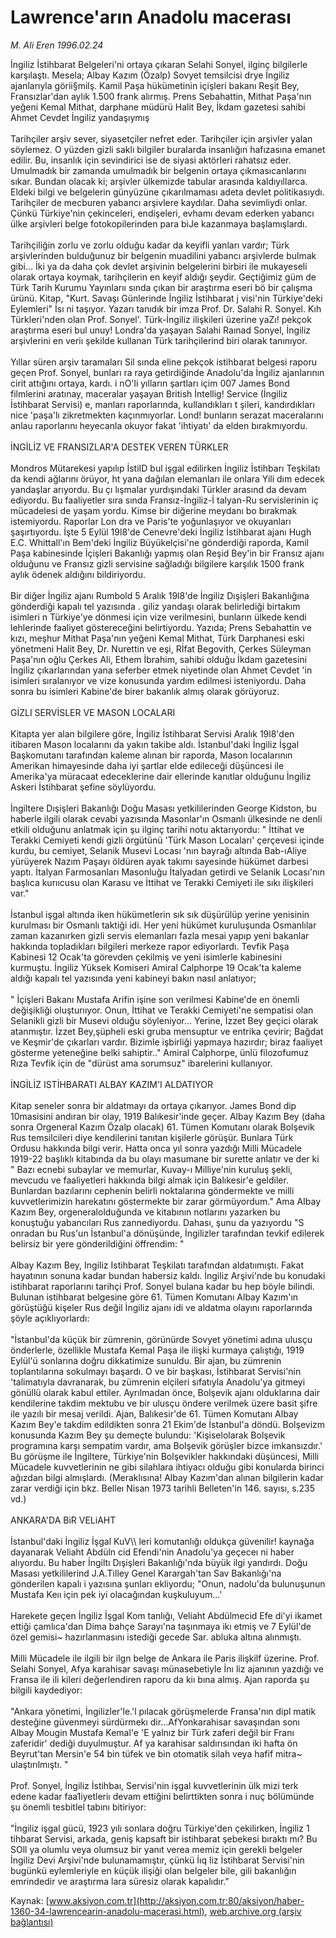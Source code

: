 # Lawrence'arın Anadolu macerası

*M. Ali Eren 1996.02.24*

<font class="agenda2NewsSpot">
 İngiliz İstihbarat Belgeleri'ni ortaya çıkaran Selahi Sonyel, ilginç bilgilerle karşılaştı. Mesela; Albay Kazım (Özalp) Sovyet temsilcisi drye İngiliz ajanlarıyla görii§milş.
</font>
<font class="newsDetail">
 Kamil Paşa hükümetinin içişleri bakanı Reşit Bey, Fransızlar'dan aylık 1.500 frank alırmış. Prens Sebahattin, Mithat Paşa'nın yeğeni Kemal Mithat, darphane müdürü Halit Bey, İkdam gazetesi sahibi Ahmet Cevdet İngiliz yandaşıymış
 <br/>
 <br/>
 Tarihçiler arşiv sever, siyasetçiler nefret eder. Tarihçiler için arşivler yalan söylemez. O yüzden gizli saklı bilgiler buralarda insanlığın hafızasına emanet edilir. Bu, insanlık için sevindirici ise de siyasi aktörleri rahatsız eder. Umulmadık bir zamanda umulmadık bir belgenin ortaya çıkmasıcanlarını sıkar. Bundan olacak ki; arşivler ülkemizde tabular arasında kaldıyıllarca. Eldeki bilgi ve belgelerin günyüzüne çıkarılmaması adeta devlet politikasıydı. Tarihçiler de mecburen yabancı arşivlere kaydılar. Daha sevimliydi onlar. Çünkü Türkiye'nin çekinceleri, endişeleri, evhamı devam ederken yabancı ülke arşivleri belge fotokopilerinden para biJe kazanmaya başlamışlardı.
 <br/>
 <br/>
 Tarihçiliğin zorlu ve zorlu olduğu kadar da keyifli yanları vardır; Türk arşivlerinden bulduğunuz bir belgenin muadilini yabancı arşivlerde bulmak gibi... İki ya da daha çok devlet arşivinin belgelerini birbiri ile mukayeseli olarak ortaya koymak, tarihçilerin en keyif aldığı şeydir. Geçtiğimiz güm de Türk Tarih Kurumu Yayınlarıı sında çıkan bir araştırma eseri bö bir çalışma ürünü. Kitap, "Kurt. Savaşı Günlerinde İngiliz İstihbarat j visi'nin Türkiye'deki Eylemleri" İsı ni taşıyor. Yazarı tanıdık bir imza Prof. Dr. Salahi R. Sonyel. Kıh Türkleri'nden olan Prof. Sonyel'. Türk-İngiliz ilişkileri üzerine yaZı! pekçok araştırma eseri bul unuy! Londra'da yaşayan Salahi Raınad Sonyel, İngiliz arşivlerini en veriı şekilde kullanan Türk tarihçilerind biri olarak tanınıyor.
 <br/>
 <br/>
 Yıllar süren arşiv taramaları Sil sında eline pekçok istihbarat belgesi raporu geçen Prof. Sonyel, bunları ra raya getirdiğinde Anadolu'da İngiliz  ajanlarının cirit attığını ortaya, kardı. i nO'li yılların şartları içim 007 James Bond filmlerini aratınay, maceralar yaşayan British İntellig! Service (İngiliz İstihbarat Servisi) e, manları raporlarında, kullandıkları t şileri, kandırdıkları nice 'paşa'lı zikretmekten kaçınmıyorlar. Lond! bunların serazat maceralarını anlau raporlarını heyecanla okuyor fakat 'ihtiyatı' da elden bırakmıyordu.
 <br/>
 <br/>
 İNGİLİZ VE FRANSIZLAR'A DESTEK VEREN TÜRKLER
 <br/>
 <br/>
 Mondros Mütarekesi yapılıp İstiID bul işgal edilirken İngiliz İstihbarı Teşkilatı da kendi ağlarını örüyor, ht yana dağılan elemanları ile onlara Yili dım edecek yandaşlar arıyordu. Bu çı lışmalar yurdışındaki Türkler arasınd da devam ediyordu. Bu faaliyetler sıra sında Fransız-İngiliz-İ talyan-Ru servislerinin iç mücadelesi de yaşam yordu. Kimse bir diğerine meydanı bo bırakmak istemiyordu. Raporlar Lon dra ve Paris'te yoğunlaşıyor ve okuyanları şaşırtıyordu. İşte 5 Eylül 19l8'de Cenevre'deki İngiliz İstihbarat ajanı Hugh E.C. Whittall'ın Bem'deki İngiliz Büyükelçisi'ne gönderdiği raporda, Kamil Paşa kabinesinde İçişleri Bakanlığı yapmış olan Reşid Bey'in bir Fransız ajanı olduğunu ve Fransız gizli servisine sağladığı bilgilere karşılık 1500 frank aylık ödenek aldığını bildiriyordu.
 <br/>
 <br/>
 Bir diğer İngiliz ajanı Rumbold 5 Aralık 19l8'de İngiliz Dışişleri Bakanlığına gönderdiği kapalı tel yazısında . giliz yandaşı olarak belirlediği birtakım isimleri n Türkiye'ye dönmesi için vize verilmesini, bunların ülkede kendi lehlerinde faaliyet göstereceğini belirtiyordu. Yazıda; Prens Sebahattin ve kızı, meşhur Mithat Paşa'nın yeğeni Kemal Mithat, Türk Darphanesi eski yönetmeni Halit Bey, Dr. Nurettin ve eşi, Rİfat Begovith, Çerkes Süleyman Paşa'nın oğlu Çerkes Ali, Ethem İbrahim, sahibi olduğu İkdam gazetesini İngiliz çıkarlarından yana seferber etmek niyetinde olan Ahmet Cevdet 'in isimleri sıralanıyor ve vize konusunda yardım edilmesi isteniyordu. Daha sonra bu isimleri Kabine'de birer bakanlık almış olarak görüyoruz.
 <br/>
 <br/>
 GİZLI SERVİSLER VE MASON LOCALARI
 <br/>
 <br/>
 Kitapta yer alan bilgilere göre, İngiliz İstihbarat Servisi Aralık 19l8'den itibaren Mason localarını da yakın takibe aldı. İstanbul'daki İngiliz İşgal Başkomutanı tarafından kaleme alınan bir raporda, Mason localarının Amerikan himayesinde daha iyi şartlar elde edileceği düşüncesi ile Amerika'ya müracaat edeceklerine dair ellerinde kanıtlar olduğunu İngiliz Askeri İstihbarat şefine söylüyordu.
 <br/>
 <br/>
 İngiltere Dışişleri Bakanlığı Doğu Masası yetkililerinden George Kidston, bu haberle ilgili olarak cevabi yazısında Masonlar'ın Osmanlı ülkesinde ne denli etkili olduğunu anlatmak için şu ilginç tarihi notu aktarıyordu: " İttihat ve Terakki Cemiyeti kendi gizli örgütünü 'Türk Mason Locaları' çerçevesi içinde kurdu, bu cemiyet, Selanik Musevi Locası 'nın bayrağı altında Bab-ıAliye yürüyerek Nazım Paşayı öldüren ayak takımı sayesinde hükümet darbesi yaptı. İtalyan Farmosanları Masonluğu İtalyadan getirdi ve Selanik Locası'nın başlıca kurııcusu olan Karasu ve İttihat ve Terakki Cemiyeti ile sıkı ilişkileri var."
 <br/>
 <br/>
 İstanbul işgal altında iken hükümetlerin sık sık düşürülüp yerine yenisinin kurulması bir Osmanlı taktiği idi. Her yeni hükümet kuruluşunda Osmanlılar zaman kazanırken gizli servis elemanları fazla mesai yapıp yeni bakanlar hakkında topladıkları bilgileri merkeze rapor ediyorlardı. Tevfik Paşa Kabinesi 12 Ocak'ta görevden çekilmiş ve yeni isimlerle kabinesini kurmuştu. İngiliz Yüksek Komiseri Amiral Calphorpe 19 Ocak'ta kaleme aldığı kapalı tel yazısında yeni kabineyi bakın nasıl anlatıyor;
 <br/>
 <br/>
 " İçişleri Bakanı Mustafa Arifin işine son verilmesi Kabine'de en önemli değişikliği oluşturııyor. Onun, İttihat ve Terakki Cemiyeti'ne sempatisi olan Selanikli gizli bir Musevi olduğu söyleniyor... Yerine, İzzet Bey geçici olarak atanmıştır. İzzet Bey,şüpheli eski gruba mensuptur ve entrika çevirir; Bağdat ve Keşmir'de çıkarları vardır. Bizimle işbirliği yapmaya hazırdır; biraz faaliyet gösterme yeteneğine belki sahiptir.." Amiral Calphorpe, ünlü filozofumuz Rıza Tevfik için de "dürüst ama sorumsuz" ibarelerini kullanıyor.
 <br/>
 <br/>
 İNGİLİZ ISTİHBARATI ALBAY KAZIM'I ALDATIYOR
 <br/>
 <br/>
 Kitap seneler sonra bir aldatmayı da ortaya çıkarıyor. James Bond dip 10masisini andıran bir olay, 1919 Balıkesir'inde geçer. Albay Kazım Bey (daha sonra Orgeneral Kazım Özalp olacak) 61. Tümen Komutanı olarak Bolşevik Rus temsilcileri diye kendilerini tanıtan kişilerle görüşür. Bunlara Türk Ordusu hakkında bilgi verir. Hatta onca yıl sonra yazdığı Milli Mücadele 1919-22 başlıklı kitabında da bu olayı masumane bir surette anlatır ve der ki " Bazı ecnebi subaylar ve memurlar, Kuvay-ı Milliye'nin kuruluş şekli, mevcudu ve faaliyetleri hakkında bilgi almak için Balıkesir'e geldiler. Bunlardan bazılarını cephenin belirli noktalarına göndermekte ve milli kuvvetlerimizin harekatını göstermekte bir zarar görmüyordum." Ama AIbay Kazım Bey, orgeneralolduğunda ve kitabının notlarını yazarken bu konuştuğu yabancıları Rus zannediyordu. Dahası, şunu da yazıyordu "S onradan bu Rus'un İstanbul'a dönüşünde, İngilizler tarafından tevkif edilerek belirsiz bir yere gönderildiğini öffrendim: "
 <br/>
 <br/>
 Albay Kazım Bey, Ingiliz Istihbarat Teşkilatı tarafından aldatıımıştı. Fakat hayatının sonuna kadar bundan habersiz kaldı. İngiliz Arşivi'nde bu konudaki istihbarat raporlarını tarihçi Prof. Sonyel bulana kadar bu hep böyle bilindi. Bulunan istihbarat belgesine göre 61. Tümen Komutanı Albay Kazım'ın görüştüğü kişeler Rus değil İngiliz ajanı idi ve aldatma olayını raporlarında şöyle açıklıyorlardı:
 <br/>
 <br/>
 "İstanbul'da küçük bir zümrenin, görünürde Sovyet yönetimi adına ulusçu önderlerle, özellikle Mustafa Kemal Paşa ile ilişki kurmaya çalıştığı, 1919 Eylül'ü sonlarına doğru dikkatimize sunuldu. Bir ajan, bu zümrenin toplantılarına sokulmayı başardı. O ve bir başkası, İstihbarat Servisi'nin 'talimatıyla davranarak, bu zümrenin elçileri sıfatıyla Anadolu'ya gitmeyi gönüllü olarak kabul ettiler. Ayrılmadan önce, Bolşevik ajanı olduklarına dair kendilerine takdim mektubu ve bir ulusçu öndere verilmek üzere basit şifre ile yazılı bir mesaj verildi. Ajan, Balıkesir'de 61. Tümen Komutanı Albay Kazım Bey'e takdim edildikten sonra 21 Ekim'de İstanbul'a döndü. Bolşevizm konusunda Kazım Bey şu demeçte bulundu: 'Kişiselolarak Bolşevik programına karşı sempatim vardır, ama Bolşevik görüşler bizce imkansızdır.' Bu görüşme ile İngiltere, Türkiye'nin Bolşevikler hakkındaki düşüncesi, Milli Mücadele kuvvetlerinin ne gibi silahlara ihtiyacı olduğu gibi konularda birinci ağızdan bilgi almışlardı. (Meraklısına! Albay Kazım'dan alınan bilgilerin kadar zarar verdiği için bkz. Belleı Nisan 1973 tarihli Belleten'in 146. sayısı, s.235 vd.)
 <br/>
 <br/>
 ANKARA'DA BiR VELiAHT
 <br/>
 <br/>
 İstanbul'daki İngiliz İşgal KuV\\ leri komutanlığı oldukça güvenilir! kaynağa dayanarak Veliaht Abdüln cid Efendi'nin Anadolu'ya geçeceı ni haber alıyordu. Bu haber İngiltı Dışişleri Bakanlığı'nda büyük ilgi yandırdı. Doğu Masası yetkililerind J.A.Tilley Genel Karargah'tan Sav Bakanlığı'na gönderilen kapalı i yazısına şunları ekliyordu; "Onun, nadolu'da bulunuşunun Mustafa Keıı için pek iyi olacağından kuşkuluyum...'
 <br/>
 <br/>
 Harekete geçen İngiliz İşgal Kom tanlığı, Veliaht Abdülmecid Efe di'yi ikamet ettiği çamlıca'dan Dima bahçe Sarayı'na taşınmaya ikı etmiş ve 7 Eylül'de özel gemisi~ hazırlanmasını istediği gecede Sar. abluka altına alınmıştı.
 <br/>
 <br/>
 Milli Mücadele ile ilgili bir ilgn belge de Ankara ile Paris ilişkilf üzerine. Prof. Selahi Sonyel, Afya karahisar savaşı münasebetiyle İnı liz ajanının yazdığı ve Fransa ile ili kileri değerlendiren raporu da kiı bına almış. Ajan raporda şu bilgili kaydediyor:
 <br/>
 <br/>
 "Ankara yönetimi, İngilizler'le.'l pılacak görüşmelerde Fransa'nın dipl matik desteğine güvenmeyi sürdürmekı dir...AfYonkarahisar savaşından sonı Albay Mougin Mustafa Kemal'e 'E yalnız bir Türk zaferi değil bir Franı zaferidir' dediği duyulmuştur. Af ya karahisar saldırısından iki hafta ön Beyrut'tan Mersin'e 54 bin tüfek ve bin otomatik silah veya hafif mitra~ ulaştırılmıştı. "
 <br/>
 <br/>
 Prof. Sonyel, İngiliz İstihbaı, Servisi'nin işgal kuvvetlerinin ülk mizi terk edene kadar faa1iyetleriı devam ettiğini belirttikten sonra i nuç bölümünde şu önemli tesbitlel tabını bitiriyor:
 <br/>
 <br/>
 "İngiliz işgal gücü, 1923 yılı sonlara doğru Türkiye'den çekilirken, İngiliz 1 tihbarat Servisi, arkada, geniş kapsaft bir istihbarat şebekesi bıraktı mı? Bu SOll ya olumlu veya olumsuz bir yanıt verea memiz için gerekli belgeler İngiliz Devi Arşivi'nde bulunamamıştır, çünkü İıq liz İstihbarat Servisi'nin bugünkü eylemleriyle en küçük ilişiği olan belgeler bile, gili bakanlığın emrindedir ve araştırma lara süresiz olarak kapalıdır."
 <br/>
</font>

Kaynak: [www.aksiyon.com.tr](http://aksiyon.com.tr:80/aksiyon/haber-1360-34-lawrencearin-anadolu-macerasi.html), [web.archive.org (arşiv bağlantısı)](http://web.archive.org/web/20101121125005/http://aksiyon.com.tr:80/aksiyon/haber-1360-34-lawrencearin-anadolu-macerasi.html)
